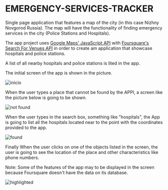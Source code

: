 # EMERGENCY-SERVICES-TRACKER

Single page application that features a map of the city (in this case Nizhny Novgorod Russia).  The map will have the functionality of 
finding emergency services in the city (Police Stations and Hospitals).

The app project uses [Google Maps' JavaScript API](http://bit.ly/2DTmniw) with [Foursquare's Search For Venues API](http://bit.ly/2I1X4x9) in 
order to create am application that showcase hospitals and police stations.

A list of all nearby hospitals and police stations is lited in the app.

The initial screen of the app is shown in the picture.

![inicio](https://github.com/anferebu/EMERGENCY-SERVICES-TRACKER/blob/master/paginadeinicio.jpg)

When the user types a place that cannot be found by the APPI, a screen like the picture below is going to be shown.

![not found](https://github.com/anferebu/EMERGENCY-SERVICES-TRACKER/blob/master/object%20not%20found.jpg)

When the user types in the search box, something like "hospitals", the App is going to list all the hospitals located near to the point with
the coordinates provided to the app.

![found](https://github.com/anferebu/EMERGENCY-SERVICES-TRACKER/blob/master/hospitals%20found.jpg)

Finally When the user clicks on one of the objects listed in the screen, the user is going to see the location of the place and other
characteristics like phone numbers.

Note: Some of the features of the app may to be displayed in the screen because Foursquare doesn't have the data on its database.

![highlighted](https://github.com/anferebu/EMERGENCY-SERVICES-TRACKER/blob/master/highlighted%20object.jpg)
